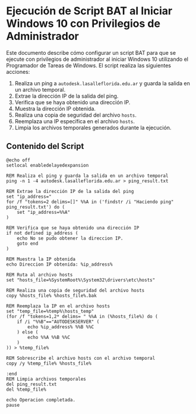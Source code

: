 # Ejecución de Script BAT al Iniciar Windows 10 con Privilegios de Administrador

Este documento describe cómo configurar un script BAT para que se ejecute con privilegios de administrador al iniciar Windows 10 utilizando el Programador de Tareas de Windows. El script realiza las siguientes acciones:

1. Realiza un ping a `autodesk.lasalleflorida.edu.ar` y guarda la salida en un archivo temporal.
2. Extrae la dirección IP de la salida del ping.
3. Verifica que se haya obtenido una dirección IP.
4. Muestra la dirección IP obtenida.
5. Realiza una copia de seguridad del archivo `hosts`.
6. Reemplaza una IP específica en el archivo `hosts`.
7. Limpia los archivos temporales generados durante la ejecución.

## Contenido del Script

```batch
@echo off
setlocal enabledelayedexpansion

REM Realiza el ping y guarda la salida en un archivo temporal
ping -n 1 -4 autodesk.lasalleflorida.edu.ar > ping_result.txt

REM Extrae la dirección IP de la salida del ping
set "ip_address="
for /f "tokens=2 delims=[]" %%A in ('findstr /i "Haciendo ping" ping_result.txt') do (
    set "ip_address=%%A"
)

REM Verifica que se haya obtenido una dirección IP
if not defined ip_address (
    echo No se pudo obtener la direccion IP.
    goto end
)

REM Muestra la IP obtenida
echo Direccion IP obtenida: %ip_address%

REM Ruta al archivo hosts
set "hosts_file=%SystemRoot%\System32\drivers\etc\hosts"

REM Realiza una copia de seguridad del archivo hosts
copy %hosts_file% %hosts_file%.bak

REM Reemplaza la IP en el archivo hosts
set "temp_file=%temp%\hosts_temp"
(for /f "tokens=1,2* delims= " %%A in (%hosts_file%) do (
    if /i "%%B"=="AUTODESKSERVER" (
        echo %ip_address% %%B %%C
    ) else (
        echo %%A %%B %%C
    )
)) > %temp_file%

REM Sobrescribe el archivo hosts con el archivo temporal
copy /y %temp_file% %hosts_file%

:end
REM Limpia archivos temporales
del ping_result.txt
del %temp_file%

echo Operacion completada.
pause
